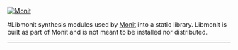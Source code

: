  [![Monit](http://mmonit.com/monit/img/logo.png)](http://mmonit.com/monit) 


#Libmonit synthesis modules used by [Monit](http://mmonit.com/monit/) into a static library. Libmonit is built as part of Monit and is not meant to be installed nor distributed.

---
